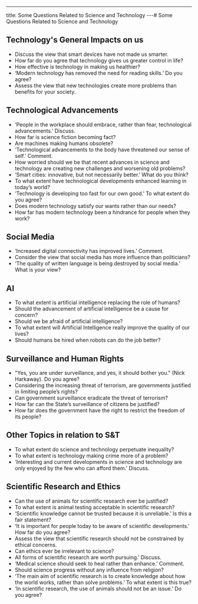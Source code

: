 
---
title: Some Questions Related to Science and Technology
---# Some Questions Related to Science and Technology

## Technology's General Impacts on us

- Discuss the view that smart devices have not made us smarter.
- How far do you agree that technology gives us greater control in life?
- How effective is technology in making us healthier?
- ‘Modern technology has removed the need for reading skills.’ Do you agree?
- Assess the view that new technologies create more problems than benefits for your society.

## Technological Advancements

- ‘People in the workplace should embrace, rather than fear, technological advancements.’ Discuss.
- How far is science fiction becoming fact?
- Are machines making humans obsolete?
- ‘Technological advancements to the body have threatened our sense of self.’ Comment.
- How worried should we be that recent advances in science and technology are creating new challenges and worsening old problems?
- ‘Smart cities: innovative, but not necessarily better.’ What do you think?
- To what extent have technological developments enhanced learning in today’s world?
- ‘Technology is developing too fast for our own good.’ To what extent do you agree?
- Does modern technology satisfy our wants rather than our needs?
- How far has modern technology been a hindrance for people when they work?

## Social Media

- ‘Increased digital connectivity has improved lives.’ Comment.
- Consider the view that social media has more influence than politicians?
- ‘The quality of written language is being destroyed by social media.’ What is your view?

## AI

- To what extent is artificial intelligence replacing the role of humans?
- Should the advancement of artificial intelligence be a cause for concern?
- Should we be afraid of artificial intelligence?
- To what extent will Artificial Intelligence really improve the quality of our lives?
- Should humans be hired when robots can do the job better?

## Surveillance and Human Rights

- "Yes, you are under surveillance, and yes, it should bother you." (Nick Harkaway). Do you agree?
- Considering the increasing threat of terrorism, are governments justified in limiting people’s rights?
- Can government surveillance eradicate the threat of terrorism?
- How far can the State’s surveillance of citizens be justified?
- How far does the government have the right to restrict the freedom of its people?

## Other Topics in relation to S&T

- To what extent do science and technology perpetuate inequality?
- To what extent is technology making crime more of a problem?
- ‘Interesting and current developments in science and technology are only enjoyed by the few who can afford them.’ Discuss.

## Scientific Research and Ethics

- Can the use of animals for scientific research ever be justified?
- To what extent is animal testing acceptable in scientific research?
- ‘Scientific knowledge cannot be trusted because it is unreliable.’ Is this a fair statement?
- ‘It is important for people today to be aware of scientific developments.’ How far do you agree?
- Assess the view that scientific research should not be constrained by ethical concerns.
- Can ethics ever be irrelevant to science?
- All forms of scientific research are worth pursuing.’ Discuss.
- ‘Medical science should seek to heal rather than enhance.’ Comment.
- Should science progress without any influence from religion?
- ‘The main aim of scientific research is to create knowledge about how the world works, rather than solve problems.’ To what extent is this true?
- ‘In scientific research, the use of animals should not be an issue.’ Do you agree?

